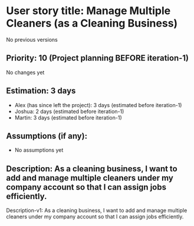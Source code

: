 # User story title: Manage Multiple Cleaners (as a Cleaning Business)
No previous versions

## Priority: 10 (Project planning BEFORE iteration-1)
No changes yet

## Estimation: 3 days
* Alex (has since left the project): 3 days (estimated before iteration-1)
* Joshua: 2 days (estimated before iteration-1)
* Martin: 3 days (estimated before iteration-1)

## Assumptions (if any):
* No assumptions yet

## Description: As a cleaning business, I want to add and manage multiple cleaners under my company account so that I can assign jobs efficiently.
Description-v1: As a cleaning business, I want to add and manage multiple cleaners under my company account so that I can assign jobs efficiently.

